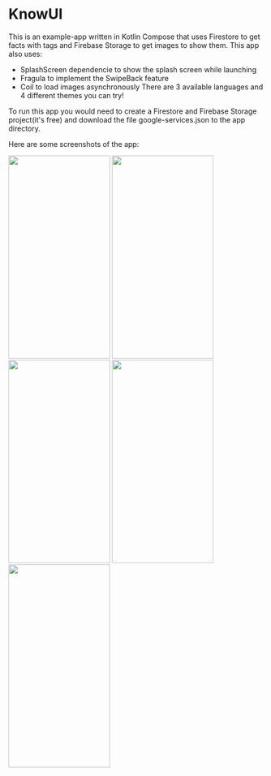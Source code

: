 # KnowUI
This is an example-app written in Kotlin Compose that uses Firestore to get facts with tags and Firebase Storage to get images to show them.
This app also uses:
  * SplashScreen dependencie to show the splash screen while launching
  * Fragula to implement the SwipeBack feature
  * Coil to load images asynchronously
There are 3 available languages and 4 different themes you can try! 

To run this app you would need to create a Firestore and Firebase Storage project(it's free) and download the file google-services.json to the app directory.

Here are some screenshots of the app: 

<img src="https://github.com/MrRuslanYT/KnowUI/assets/104719315/d146b573-55e4-49ef-989f-e0dcb5512e92" width="200" height="400" />
<img src="https://github.com/MrRuslanYT/KnowUI/assets/104719315/64c2ba11-903e-44a3-aade-6e69b508bebe" width="200" height="400" />
<img src="https://github.com/MrRuslanYT/KnowUI/assets/104719315/405d842e-acf9-4aee-ba16-dc1f80b3aa0e" width="200" height="400" />
<img src="https://github.com/MrRuslanYT/KnowUI/assets/104719315/4f9797e3-db25-4cb5-9959-948525a1742d" width="200" height="400" />
<img src="https://github.com/MrRuslanYT/KnowUI/assets/104719315/531fdb5c-4908-4d67-bcd7-a483cb83013d" width="200" height="400" />
